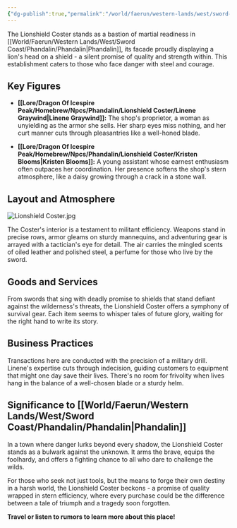 ```yaml
---
{"dg-publish":true,"permalink":"/world/faerun/western-lands/west/sword-coast/phandalin/lionshield-coster/"}
---
```


The Lionshield Coster stands as a bastion of martial readiness in [[World/Faerun/Western Lands/West/Sword Coast/Phandalin/Phandalin\|Phandalin]], its facade proudly displaying a lion's head on a shield - a silent promise of quality and strength within. This establishment caters to those who face danger with steel and courage.
## Key Figures

- **[[Lore/Dragon Of Icespire Peak/Homebrew/Npcs/Phandalin/Lionshield Coster/Linene Graywind\|Linene Graywind]]:** The shop's proprietor, a woman as unyielding as the armor she sells. Her sharp eyes miss nothing, and her curt manner cuts through pleasantries like a well-honed blade.

- **[[Lore/Dragon Of Icespire Peak/Homebrew/Npcs/Phandalin/Lionshield Coster/Kristen Blooms\|Kristen Blooms]]:** A young assistant whose earnest enthusiasm often outpaces her coordination. Her presence softens the shop's stern atmosphere, like a daisy growing through a crack in a stone wall.

## Layout and Atmosphere

![Lionshield Coster.jpg](/img/user/Images/Locations/West/Sword%20Coast/Phandalin/Lionshield%20Coster.jpg)

The Coster's interior is a testament to militant efficiency. Weapons stand in precise rows, armor gleams on sturdy mannequins, and adventuring gear is arrayed with a tactician's eye for detail. The air carries the mingled scents of oiled leather and polished steel, a perfume for those who live by the sword.

## Goods and Services

From swords that sing with deadly promise to shields that stand defiant against the wilderness's threats, the Lionshield Coster offers a symphony of survival gear. Each item seems to whisper tales of future glory, waiting for the right hand to write its story.

## Business Practices

Transactions here are conducted with the precision of a military drill. Linene's expertise cuts through indecision, guiding customers to equipment that might one day save their lives. There's no room for frivolity when lives hang in the balance of a well-chosen blade or a sturdy helm.

## Significance to [[World/Faerun/Western Lands/West/Sword Coast/Phandalin/Phandalin\|Phandalin]]

In a town where danger lurks beyond every shadow, the Lionshield Coster stands as a bulwark against the unknown. It arms the brave, equips the foolhardy, and offers a fighting chance to all who dare to challenge the wilds.

For those who seek not just tools, but the means to forge their own destiny in a harsh world, the Lionshield Coster beckons - a promise of quality wrapped in stern efficiency, where every purchase could be the difference between a tale of triumph and a tragedy soon forgotten.

**Travel or listen to rumors to learn more about this place!**
